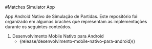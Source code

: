 #Matches Simulator App

App Android Nativo de Simulação de Partidas. Este repositório foi organizado em algumas braches que representam as implementações durante os seguintes conteúdos.

1. Desenvolvimento Mobile Nativo para Android
   - {release/desenvolvimento-mobile-nativo-para-android}()
